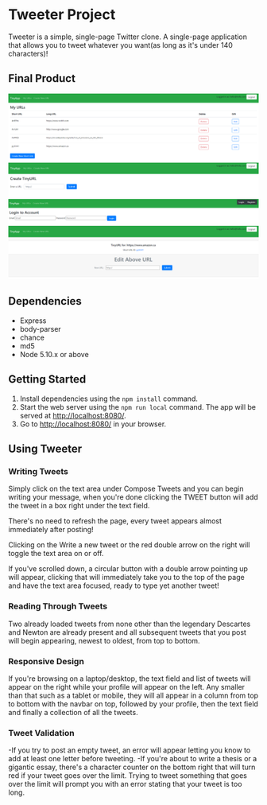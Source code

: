 # Tweeter Project

Tweeter is a simple, single-page Twitter clone.
A single-page application that allows you to tweet whatever you want(as long as it's under 140 characters)!

## Final Product

!["Screenshot of Desktop view"](https://github.com/i8Raffles/tinyapp/blob/master/docs/urls_page.PNG?raw=true)
!["Screenshot of tablet view"](https://github.com/i8Raffles/tinyapp/blob/master/docs/new_url_page.PNG?raw=true)
!["Screenshot of text field hidden"](https://github.com/i8Raffles/tinyapp/blob/master/docs/login_page.PNG?raw=true)
!["Screenshot of mobile view"](https://github.com/i8Raffles/tinyapp/blob/master/docs/edit_page.PNG?raw=true)

## Dependencies

- Express
- body-parser
- chance
- md5
- Node 5.10.x or above

## Getting Started

1. Install dependencies using the `npm install` command.
2. Start the web server using the `npm run local` command. The app will be served at <http://localhost:8080/>.
3. Go to <http://localhost:8080/> in your browser.

## Using Tweeter

### Writing Tweets

Simply click on the text area under Compose Tweets and you can begin writing your message, when you're done clicking the TWEET button will add the tweet in a box right under the text field.

There's no need to refresh the page, every tweet appears almost immediately after posting!

Clicking on the Write a new tweet or the red double arrow on the right will toggle the text area on or off.

If you've scrolled down, a circular button with a double arrow pointing up will appear, clicking that will immediately take you to the top of the page and have the text area focused, ready to type yet another tweet!

### Reading Through Tweets

Two already loaded tweets from none other than the legendary Descartes and Newton are already present and all subsequent tweets that you post will begin appearing, newest to oldest, from top to bottom.

### Responsive Design

If you're browsing on a laptop/desktop, the text field and list of tweets will appear on the right while your profile will appear on the left. Any smaller than that such as a tablet or mobile, they will all appear in a column from top to bottom with the navbar on top, followed by your profile, then the text field and finally a collection of all the tweets.

### Tweet Validation

-If you try to post an empty tweet, an error will appear letting you know to add at least one letter before tweeting.
-If you're about to write a thesis or a gigantic essay, there's a character counter on the bottom right that will turn red if your tweet goes over the limit. Trying to tweet something that goes over the limit will prompt you with an error stating that your tweet is too long.
